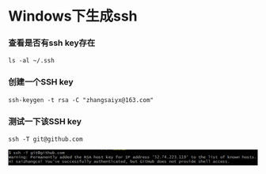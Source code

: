 # Windows下生成ssh
### 查看是否有ssh key存在
    ls -al ~/.ssh
### 创建一个SSH key
    ssh-keygen -t rsa -C "zhangsaiyx@163.com"
### 测试一下该SSH key
    ssh -T git@github.com
![测试结果](image/test_SSH_key.png "测试结果")